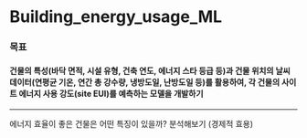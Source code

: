 # Building_energy_usage_ML

### 목표
#### 건물의 특성(바닥 면적, 시설 유형, 건축 연도, 에너지 스타 등급 등)과 건물 위치의 날씨 데이터(연평균 기온, 연간 총 강수량, 냉방도일, 난방도일 등)를 활용하여, 각 건물의 사이트 에너지 사용 강도(site EUI)를 예측하는 모델을 개발하기
---
에너지 효율이 좋은 건물은 어떤 특징이 있을까? 분석해보기 (경제적 효용)
